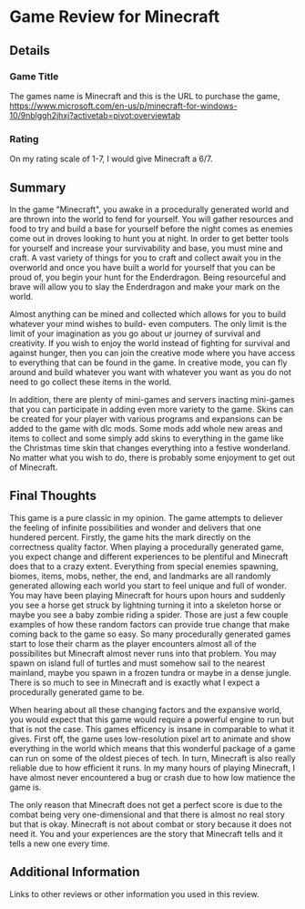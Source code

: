 # Game Review for Minecraft

## Details

### Game Title

The games name is Minecraft and this is the URL to purchase the game, https://www.microsoft.com/en-us/p/minecraft-for-windows-10/9nblggh2jhxj?activetab=pivot:overviewtab

### Rating

On my rating scale of 1-7, I would give Minecraft a 6/7.
## Summary
In the game "Minecraft", you awake in a procedurally generated world and are thrown into the world to fend for yourself. You will gather resources and food to try and build a base for
yourself before the night comes as enemies come out in droves looking to hunt you at night. In order to get better tools for yourself and increase your survivability and base, you must mine
and craft. A vast variety of things for you to craft and collect await you in the overworld and once you have built a world for yourself that you can be proud of, you begin your hunt for the Enderdragon.
Being resourceful and brave will allow you to slay the Enderdragon and make your mark on the world.

Almost anything can be mined and collected which allows for you to build whatever your mind wishes to build- even computers. The only limit is the limit of your imagination as you go about ur journey of survival and creativity.
If you wish to enjoy the world instead of fighting for survival and against hunger, then you can join the creative mode where you have access to everything that can be found in the game. 
In creative mode, you can fly around and build whatever you want with whatever you want as you do not need to go collect these items in the world. 

In addition, there are plenty of mini-games and servers inacting mini-games that you can participate in adding even more variety to the game. Skins can be created for your player with various programs and expansions can be added to the game with dlc mods.
Some mods add whole new areas and items to collect and some simply add skins to everything in the game like the Christmas time skin that changes everything into a festive wonderland. No matter what you wish to do, there is probably some enjoyment to get out of Minecraft.



## Final Thoughts

This game is a pure classic in my opinion. The game attempts to deliever the feeling of infinite possibilities and wonder and delivers that one hundered percent. Firstly, the game
hits the mark directly on the correctness quality factor. When playing a procedurally generated game, you expect change and different experiences to be plentiful and Minecraft does that to a crazy extent. 
Everything from special enemies spawning, biomes, items, mobs, nether, the end, and landmarks are all randomly generated allowing each world you start to feel unique and full of wonder.
You may have been playing Minecraft for hours upon hours and suddenly you see a horse get struck by lightning turning it into a skeleton horse or maybe you see a baby zombie riding a spider. 
Those are just a few couple examples of how these random factors can provide true change that make coming back to the game so easy. So many procedurally generated games start to lose their charm as the player
encounters almost all of the possibilites but Minecraft almost never runs into that problem. You may spawn on island full of turtles and must somehow sail to the nearest mainland, maybe you spawn in a frozen tundra or maybe in a dense jungle.
There is so much to see in Minecraft and is exactly what I expect a procedurally generated game to be.

When hearing about all these changing factors and the expansive world, you would expect that this game would require a powerful engine to run but that is not the case. This games efficency is insane in comparable to what it gives.
First off, the game uses low-resolution pixel art to animate and show everything in the world which means that this wonderful package of a game can run on some of the oldest pieces of tech. In turn,
Minecraft is also really reliable due to how efficient it runs. In my many hours of playing Minecraft, I have almost never encountered a bug or crash due to how low matience the game is.

The only reason that Minecraft does not get a perfect score is due to the combat being very one-dimensional and that there is almost no real story but that is okay. Minecraft is not about combat or story because it does not need it.
You and your experiences are the story that Minecraft tells and it tells a new one every time.

## Additional Information

Links to other reviews or other information you used in this review.

